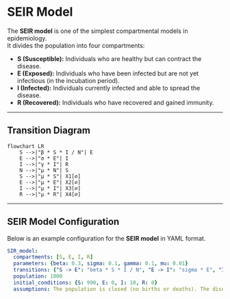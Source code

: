# SEIR Model

The **SEIR model** is one of the simplest compartmental models in epidemiology.  
It divides the population into four compartments:  

- **S (Susceptible):** Individuals who are healthy but can contract the disease.  
- **E (Exposed):** Individuals who have been infected but are not yet infectious (in the incubation period).
- **I (Infected):** Individuals currently infected and able to spread the disease.  
- **R (Recovered):** Individuals who have recovered and gained immunity. 

---

## Transition Diagram

```mermaid
flowchart LR
    S -->|"β * S * I / N"| E
    E -->|"σ * E"| I
    I -->|"γ * I"| R
    N -->|"μ * N"| S
    S -->|"μ * S"| X1[∅]
    E -->|"μ * E"| X2[∅]
    I -->|"μ * I"| X3[∅]
    R -->|"μ * R"| X4[∅]
```

---

## SEIR Model Configuration

Below is an example configuration for the **SEIR model** in YAML format.

```yaml
SIR_model:
  compartments: [S, E, I, R]
  parameters: {beta: 0.3, sigma: 0.1, gamma: 0.1, mu: 0.01}
  transitions: {"S -> E": "beta * S * I / N", "E -> I": "sigma * E", "I -> R": "gamma * I", "-> S": "mu * N", "S ->": "mu * S", "E ->": "mu * E", "I ->": "mu * I", "R ->": "mu * R"}
  population: 1000
  initial_conditions: {S: 990, E: 0, I: 10, R: 0}
  assumptions: The population is closed (no births or deaths). The disease has an exposed stage before becoming infectious. Immunity is permanent after recovery.
```


 